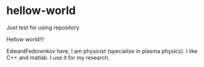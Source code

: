 # hellow-world
Just test for using repository

Hellow world!!!

EdwardFedorenkov here, I am physicist (specialize in plasma physics). I like C++ and matlab.
I use it for my research.
